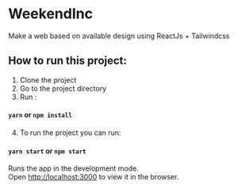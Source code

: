 # WeekendInc
Make a web based on available design using ReactJs + Tailwindcss

## How to run this project:
1. Clone the project
2. Go to the project directory
3. Run :
#### `yarn` or `npm install`

4. To run the project you can run:
#### `yarn start` or `npm start`

Runs the app in the development mode.<br />
Open [http://localhost:3000](http://localhost:3000) to view it in the browser.

